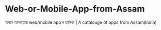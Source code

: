 # Web-or-Mobile-App-from-Assam
অসমে আগবঢ়োৱা web/mobile app ৰ তালিকা | A catalouge of apps from Assam(India) 
